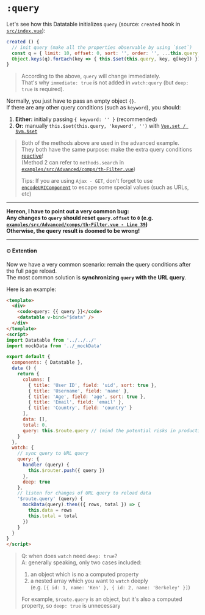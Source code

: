# `:query`

Let's see how this Datatable initializes `query` (source: `created` hook in [`src/index.vue`](https://github.com/OneWayTech/vue2-datatable/blob/master/src/index.vue)):

```js
created () {
  // init query (make all the properties observable by using `$set`)
  const q = { limit: 10, offset: 0, sort: '', order: '', ...this.query }
  Object.keys(q).forEach(key => { this.$set(this.query, key, q[key]) })
}
```

> According to the above, `query` will change immediately.  
> That's why `immediate: true` is not added in `watch:query` (but `deep: true` is required).

Normally, you just have to pass an empty object `{}`.  
If there are any other query conditions (such as `keyword`), you should:
  1. **Either:** initially passing `{ keyword: '' }` (recommended)
  2. **Or:** manually `this.$set(this.query, 'keyword', '')` with [`Vue.set / $vm.$set`](https://vuejs.org/v2/api/#Vue-set)

> Both of the methods above are used in the advanced example.  
> They both have the same purpose: make the extra query conditions [reactive](https://vuejs.org/v2/guide/reactivity.html)!  
> (Method 2 can refer to `methods.search` in [`examples/src/Advanced/comps/th-Filter.vue`](https://github.com/OneWayTech/vue2-datatable/blob/master/examples/src/Advanced/comps/th-Filter.vue))
> 
> Tips: If you are using `Ajax - GET`, don't forget to use [`encodeURIComponent`](https://developer.mozilla.org/en-US/docs/Web/JavaScript/Reference/Global_Objects/encodeURIComponent) to escape some special values (such as URLs, etc)

***

**Hereon, I have to point out a very common bug:**  
**Any changes to `query` should reset `query.offset` to `0` (e.g. [`examples/src/Advanced/comps/th-Filter.vue - Line 39`](https://github.com/OneWayTech/vue2-datatable/blob/master/examples/src/Advanced/comps/th-Filter.vue#L39))**  
**Otherwise, the query result is doomed to be wrong!**

***

#### ⊙ Extention

Now we have a very common scenario: remain the query conditions after the full page reload.  
The most common solution is **synchronizing `query` with the URL query**.

Here is an example:

```html
<template>
  <div>
    <code>query: {{ query }}</code>
    <datatable v-bind="$data" />
  </div>
</template>
<script>
import Datatable from '../../../'
import mockData from '../_mockData'

export default {
  components: { Datatable },
  data () {
    return {    
      columns: [
        { title: 'User ID', field: 'uid', sort: true },
        { title: 'Username', field: 'name' },
        { title: 'Age', field: 'age', sort: true },
        { title: 'Email', field: 'email' },
        { title: 'Country', field: 'country' }
      ],
      data: [],
      total: 0,
      query: this.$route.query // (mind the potential risks in production)
    }
  },
  watch: {
    // sync query to URL query
    query: {
      handler (query) {
        this.$router.push({ query })
      },
      deep: true
    },
    // listen for changes of URL query to reload data
    '$route.query' (query) {
      mockData(query).then(({ rows, total }) => {
        this.data = rows
        this.total = total
      })
    }
  }
}
</script>
```

> Q: when does `watch` need `deep: true`?  
> A: generally speaking, only two cases included:
> 
> 1. an object which is no a computed property
> 2. a nested array which you want to `watch` deeply  
> (e.g. `[{ id: 1, name: 'Ken' }, { id: 2, name: 'Berkeley' }]`)
> 
> For example, `$route.query` is an object, but it's also a computed property, so `deep: true` is unnecessary
